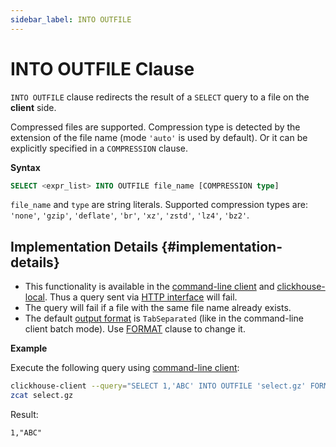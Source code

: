 ```yaml
---
sidebar_label: INTO OUTFILE
---
```


# INTO OUTFILE Clause

`INTO OUTFILE` clause redirects the result of a `SELECT` query to a file on the **client** side.

Compressed files are supported. Compression type is detected by the extension of the file name (mode `'auto'` is used by default). Or it can be explicitly specified in a `COMPRESSION` clause.

**Syntax**

```sql
SELECT <expr_list> INTO OUTFILE file_name [COMPRESSION type]
```

`file_name` and `type` are string literals. Supported compression types are: `'none'`, `'gzip'`, `'deflate'`, `'br'`, `'xz'`, `'zstd'`, `'lz4'`, `'bz2'`.

## Implementation Details {#implementation-details}

-   This functionality is available in the [command-line client](../../../interfaces/cli.md) and [clickhouse-local](../../../operations/utilities/clickhouse-local.md). Thus a query sent via [HTTP interface](../../../interfaces/http.md) will fail.
-   The query will fail if a file with the same file name already exists.
-   The default [output format](../../../interfaces/formats.md) is `TabSeparated` (like in the command-line client batch mode). Use [FORMAT](format.md) clause to change it.

**Example**

Execute the following query using [command-line client](../../../interfaces/cli.md):

```bash
clickhouse-client --query="SELECT 1,'ABC' INTO OUTFILE 'select.gz' FORMAT CSV;"
zcat select.gz 
```

Result:

```text
1,"ABC"
```
